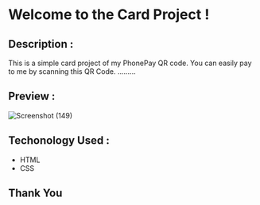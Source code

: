 # Welcome to the Card Project !

## Description :
This is a simple card project of my PhonePay QR code. You can easily pay to me by scanning this QR Code. .........


## Preview :

![Screenshot (149)](https://github.com/raviranjan0/Cards/assets/100368738/c845d953-29c5-49b5-bc4e-dd2f35d3a18a)


## Techonology Used :
- HTML
- CSS

## Thank You 

